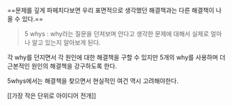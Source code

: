 ==문제를 깊게 파헤치다보면 우리 표면적으로 생각했던 해결책과는 다른 해결책이 나올 수 있다.==

> 5 whys : why라는 질문을 던져보며 안다고 생각한 문제에 대해서 실제로 얼마나 알고 있는지 알아보게 된다. 

각 why를 던지면서 각 원인에 대한 해결책을 구할 수 있지만 5개의 why를 사용하며 더 근본적인 원인의 해결책을 강구하도록 한다.

5whys에서는 해결책을 찾으면서 현실적인 여건 역시 고려해야한다.


[[가장 작은 단위로 아이디어 전개]]